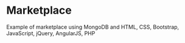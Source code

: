 # Marketplace
Example of marketplace using MongoDB and HTML, CSS, Bootstrap, JavaScript, jQuery, AngularJS, PHP
